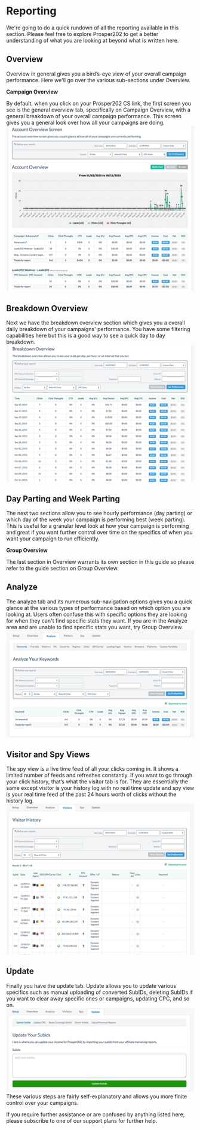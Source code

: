 # Reporting

We're going to do a quick rundown of all the reporting available in this section. Please feel free to explore Prosper202 to get a better understanding of what you are looking at beyond what is written here.

## Overview

Overview in general gives you a bird’s-eye view of your overall campaign performance. Here we'll go over the various sub-sections under Overview.

**Campaign Overview**

By default, when you click on your Prosper202 CS link, the first screen you see is the general overview tab, specifically on Campaign Overview, with a general breakdown of your overall campaign performance. This screen gives you a general look over how all your campaigns are doing.
![Screen Shot 2015-12-03 at 10.31.03 AM.png](../images/reporting-1.png)
## Breakdown Overview

Next we have the breakdown overview section which gives you a overall daily breakdown of your campaigns' performance. You have some filtering capabilities here but this is a good way to see a quick day to day breakdown.
![Screen Shot 2015-12-03 at 10.33.12 AM.png](../images/reporting-2.png)
## Day Parting and Week Parting

The next two sections allow you to see hourly performance (day parting) or which day of the week your campaign is performing best (week parting). This is useful for a granular level look at how your campaign is performing and great if you want further control over time on the specifics of when you want your campaign to run efficiently.

**Group Overview**

The last section in Overview warrants its own section in this guide so please refer to the guide section on Group Overview.

## Analyze

The analyze tab and its numerous sub-navigation options gives you a quick glance at the various types of performance based on which option you are looking at. Users often confuse this with specific options they are looking for when they can't find specific stats they want. If you are in the Analyze area and are unable to find specific stats you want, try Group Overview.
![Screen Shot 2015-12-03 at 10.37.59 AM.png](../images/reporting-3.png)
## Visitor and Spy Views

The spy view is a live time feed of all your clicks coming in. It shows a limited number of feeds and refreshes constantly. If you want to go through your click history, that’s what the visitor tab is for. They are essentially the same except visitor is your history log with no real time update and spy view is your real time feed of the past 24 hours worth of clicks without the history log.
![Screen Shot 2015-12-03 at 10.40.01 AM.png](../images/reporting-4.png)
## Update

Finally you have the update tab. Update allows you to update various specifics such as manual uploading of converted SubIDs, deleting SubIDs if you want to clear away specific ones or campaigns, updating CPC, and so on.
![Screen Shot 2015-12-03 at 10.41.48 AM.png](../images/reporting-5.png)
These various steps are fairly self-explanatory and allows you more finite control over your campaigns. 

If you require further assistance or are confused by anything listed here, please subscribe to one of our support plans for further help.